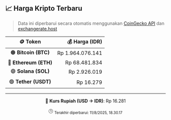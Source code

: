 

<!-- HARGA_KRIPTO -->
## 📈 Harga Kripto Terbaru

> Data ini diperbarui secara otomatis menggunakan [CoinGecko API](https://www.coingecko.com/) dan [exchangerate.host](https://exchangerate.host/)

<div align="center">

| 🪙 Token | 💰 Harga (IDR) |
|:------:|---------------:|
| 🟠 **Bitcoin (BTC)**   | Rp 1.964.076.141 |
| 🔵 **Ethereum (ETH)**  | Rp 68.481.834 |
| 🟣 **Solana (SOL)**    | Rp 2.926.019 |
| 🟢 **Tether (USDT)**   | Rp 16.279 |

---

💱 **Kurs Rupiah (USD → IDR)**: Rp 16.281

🕒 <sub>Terakhir diperbarui: 11/8/2025, 18.30.17</sub>

</div>
<!-- /HARGA_KRIPTO -->